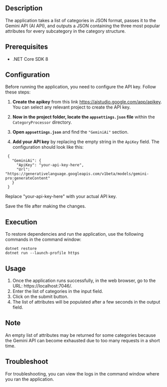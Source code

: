 ## Description

The application takes a list of categories in JSON format, passes it to the Gemini API (AI API), and outputs a JSON containing the three most popular attributes for every subcategory in the category structure.

## Prerequisites

- .NET Core SDK 8

## Configuration

Before running the application, you need to configure the API key. Follow these steps:

1. **Create the apikey** from this link https://aistudio.google.com/app/apikey. You can select any relevant project to create the API key.

2. **Now in the project folder, locate the `appsettings.json` file** within the `CategoryProcessor` directory.

3. **Open `appsettings.json`** and find the `"GeminiAi"` section.

4. **Add your API key** by replacing the empty string in the `ApiKey` field. The configuration should look like this:

```
 {
   "GeminiAi": {
     "ApiKey": "your-api-key-here",
     "Url": "https://generativelanguage.googleapis.com/v1beta/models/gemini-pro:generateContent"
   }
 }
```

Replace "your-api-key-here" with your actual API key.

Save the file after making the changes.

## Execution

To restore dependencies and run the application, use the following commands in the command window:

```
dotnet restore
dotnet run --launch-profile https
```

## Usage

1. Once the application runs successfully, in the web browser, go to the URL: https://localhost:7046/.
2. Enter the list of categories in the input field.
3. Click on the submit button.
4. The list of attributes will be populated after a few seconds in the output field.

## Note

An empty list of attributes may be returned for some categories because the Gemini API can become exhausted due to too many requests in a short time.

## Troubleshoot

For troubleshooting, you can view the logs in the command window where you ran the application.